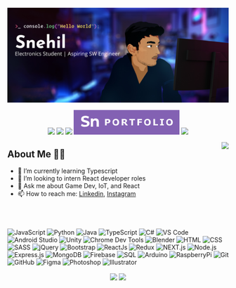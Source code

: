 <!--
**SneakySensei/SneakySensei** is a ✨ _special_ ✨ repository because its `README.md` (this file) appears on your GitHub profile.

Here are some ideas to get you started:

- 🔭 I’m currently working on ...
- 🌱 I’m currently learning ...
- 👯 I’m looking to collaborate on ...
- 🤔 I’m looking for help with ...
- 💬 Ask me about ...
- 📫 How to reach me: ...
- 😄 Pronouns: ...
- ⚡ Fun fact: ...
-->
<p align="center">
  <img src="https://raw.githubusercontent.com/SneakySensei/SneakySensei/master/HeaderVectorUltrawide.jpg" />
</p>
<p align="center">
  <a href="https://twitter.com/snehilcodes" target="_blank"><img src="https://img.shields.io/badge/twitter-%231DA1F2.svg?&style=for-the-badge&logo=twitter&logoColor=white" /></a>
  <a href="https://www.linkedin.com/in/snehilcodes/" target="_blank"><img src="https://img.shields.io/badge/linkedin-%230077B5.svg?&style=for-the-badge&logo=linkedin&logoColor=white" /></a>
  <a href="https://instagram.com/sneakysensei" target="_blank"><img src="https://img.shields.io/badge/instagram-%23E4405F.svg?&style=for-the-badge&logo=instagram&logoColor=white"></a>
  <a href="https://snehil.tech"  target="_blank"><img src="portfolio.svg"></a>
  <img src="https://badges.pufler.dev/visits/SneakySensei/SneakySensei?style=for-the-badge" />
</p>

<img align="right" src="https://github-readme-streak-stats.herokuapp.com/?user=SneakySensei&theme=dark" />

## About Me 👨‍🎓
- 🌱 I’m currently learning Typescript
- 👯 I’m looking to intern React developer roles
- 💬 Ask me about Game Dev, IoT, and React
- 📫 How to reach me: <a href="https://www.linkedin.com/in/snehilcodes/">Linkedin</a>, <a href="https://www.instagram.com/sneakysensei/">Instagram</a>

<br><br><br>
<img src="https://snehil.tech/images/svg/javascript.svg" alt="JavaScript" height="40" width="40" />
<img src="https://snehil.tech/images/svg/python.svg" alt="Python" height="40" width="40" />
<img src="https://img.icons8.com/color/2x/java-coffee-cup-logo.png" alt="Java" width="40" height="40"/>
<img src="https://snehil.tech/images/svg/typescript.svg" alt="TypeScript" height="40" width="40" />
<img src="https://snehil.tech/images/svg/csharp.svg" alt="C#" height="40" width="40" />
<img src="https://snehil.tech/images/svg/vscode.svg" alt="VS Code" height="40" width="40" />
<img src="https://upload.wikimedia.org/wikipedia/commons/9/95/Android_Studio_Icon_3.6.svg" alt="Android Studio" height="40" width="40" />
<img src="https://snehil.tech/images/svg/unity.svg" alt="Unity" height="40" width="40" />
<img src="https://snehil.tech/images/svg/chrome.svg" alt="Chrome Dev Tools" height="40" width="40" />
<img src="https://snehil.tech/images/svg/blender.svg" alt="Blender" height="40" width="40" />
<img src="https://snehil.tech/images/svg/html.svg" alt="HTML" height="40" width="40" />
<img src="https://snehil.tech/images/svg/css.svg" alt="CSS" height="40" width="40" />
<img src="https://snehil.tech/images/svg/sass.svg" alt="SASS" height="40" width="40" />
<img src="https://snehil.tech/images/svg/jquery.svg" alt="jQuery" height="40" width="40" />
<img src="https://snehil.tech/images/svg/bootstrap.svg" alt="Bootstrap" height="40" width="40" />
<img src="https://snehil.tech/images/svg/react.svg" alt="ReactJs" height="40" width="40" />
<img src="https://cdn.worldvectorlogo.com/logos/redux.svg" alt="Redux" height="40" width="40" />
<img src="https://cdn.worldvectorlogo.com/logos/nextjs.svg" alt="NEXT.js" height="40" width="40" />
<img src="https://snehil.tech/images/svg/nodejs.svg" alt="Node.js" height="40" width="40" />
<img src="https://snehil.tech/images/svg/express.svg" alt="Express.js" height="40" width="40" />
<img src="https://snehil.tech/images/svg/mongo.svg" alt="MongoDB" height="40" width="40" />
<img src="https://snehil.tech/images/svg/firebase.svg" alt="Firebase" height="40" width="40" />
<img src="https://cdn.worldvectorlogo.com/logos/sql.svg" alt="SQL" height="40" width="40" />
<img src="https://snehil.tech/images/svg/arduino.svg" alt="Arduino" height="40" width="40" />
<img src="https://snehil.tech/images/svg/rpi.svg" alt="RaspberryPi" height="40" width="40" />
<img src="https://snehil.tech/images/svg/git.svg" alt="Git" height="40" width="40" />
<img src="https://snehil.tech/images/svg/github.svg" alt="GitHub" height="40" width="40" />
<img src="https://snehil.tech/images/svg/figma.svg" alt="Figma" height="40" width="40" />
<img src="https://snehil.tech/images/svg/photoshopt.svg" alt="Photoshop" height="40" width="40" />
<img src="https://snehil.tech/images/svg/illustrator.svg" alt="Illustrator" height="40" width="40" />

<p align="center">
  <img align="center" src="https://github-readme-stats.vercel.app/api?username=sneakysensei&theme=tokyonight&count_private=true&include_all_commits=true&show_icons=true&custom_title=%23%20GitHub%20Stats%20%E2%9C%85" width="460" />
  <img align="center" src="https://github-readme-stats.vercel.app/api/top-langs/?username=sneakysensei&theme=tokyonight&layout=compact&langs_count=10&custom_title=%23%20Most%20Used%20Languages%20%F0%9F%91%A8%F0%9F%8F%BD%E2%80%8D%F0%9F%92%BB" />
</p>
